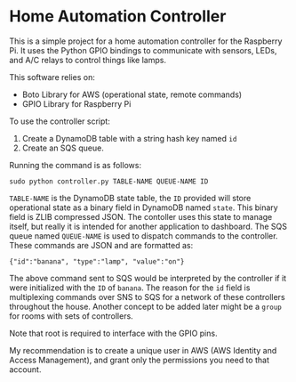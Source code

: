 Home Automation Controller
==========================
This is a simple project for a home automation controller for the Raspberry Pi.
It uses the Python GPIO bindings to communicate with sensors, LEDs, and A/C relays to control things like lamps.

This software relies on:

* Boto Library for AWS (operational state, remote commands)
* GPIO Library for Raspberry Pi

To use the controller script:

1. Create a DynamoDB table with a string hash key named `id`
2. Create an SQS queue.

Running the command is as follows:

    sudo python controller.py TABLE-NAME QUEUE-NAME ID

`TABLE-NAME` is the DynamoDB state table, the `ID` provided will store operational state as a binary field in DynamoDB named `state`.  This binary field is ZLIB compressed JSON.  The contoller uses this state to manage itself, but really it is intended for another application to dashboard.  The SQS queue named `QUEUE-NAME` is used to dispatch commands to the controller.  These commands are JSON and are formatted as:

    {"id":"banana", "type":"lamp", "value":"on"}

The above command sent to SQS would be interpreted by the controller if it were initialized with the `ID` of `banana`.  The reason for the `id` field is multiplexing commands over SNS to SQS for a network of these controllers throughout the house.  Another concept to be added later might be a `group` for rooms with sets of controllers.

Note that root is required to interface with the GPIO pins.

My recommendation is to create a unique user in AWS (AWS Identity and Access Management), and grant only the permissions you need to that account.
